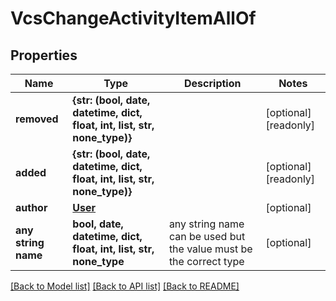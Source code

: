 # VcsChangeActivityItemAllOf


## Properties
Name | Type | Description | Notes
------------ | ------------- | ------------- | -------------
**removed** | **{str: (bool, date, datetime, dict, float, int, list, str, none_type)}** |  | [optional] [readonly] 
**added** | **{str: (bool, date, datetime, dict, float, int, list, str, none_type)}** |  | [optional] [readonly] 
**author** | [**User**](User.md) |  | [optional] 
**any string name** | **bool, date, datetime, dict, float, int, list, str, none_type** | any string name can be used but the value must be the correct type | [optional]

[[Back to Model list]](../README.md#documentation-for-models) [[Back to API list]](../README.md#documentation-for-api-endpoints) [[Back to README]](../README.md)


